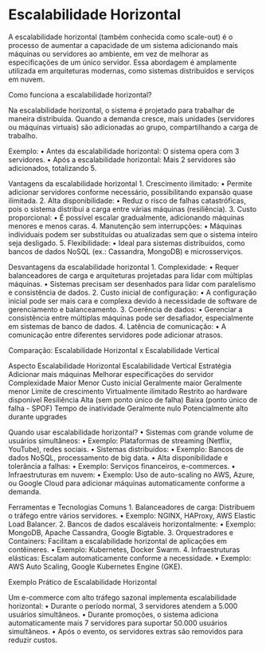 # Escalabilidade Horizontal

A escalabilidade horizontal (também conhecida como scale-out) é o processo de aumentar a capacidade de um sistema adicionando mais máquinas ou servidores ao ambiente, em vez de melhorar as especificações de um único servidor. Essa abordagem é amplamente utilizada em arquiteturas modernas, como sistemas distribuídos e serviços em nuvem.

Como funciona a escalabilidade horizontal?

Na escalabilidade horizontal, o sistema é projetado para trabalhar de maneira distribuída. Quando a demanda cresce, mais unidades (servidores ou máquinas virtuais) são adicionadas ao grupo, compartilhando a carga de trabalho.

Exemplo:
	•	Antes da escalabilidade horizontal: O sistema opera com 3 servidores.
	•	Após a escalabilidade horizontal: Mais 2 servidores são adicionados, totalizando 5.

Vantagens da escalabilidade horizontal
	1.	Crescimento ilimitado:
	•	Permite adicionar servidores conforme necessário, possibilitando expansão quase ilimitada.
	2.	Alta disponibilidade:
	•	Reduz o risco de falhas catastróficas, pois o sistema distribui a carga entre várias máquinas (resiliência).
	3.	Custo proporcional:
	•	É possível escalar gradualmente, adicionando máquinas menores e menos caras.
	4.	Manutenção sem interrupções:
	•	Máquinas individuais podem ser substituídas ou atualizadas sem que o sistema inteiro seja desligado.
	5.	Flexibilidade:
	•	Ideal para sistemas distribuídos, como bancos de dados NoSQL (ex.: Cassandra, MongoDB) e microsserviços.

Desvantagens da escalabilidade horizontal
	1.	Complexidade:
	•	Requer balanceadores de carga e arquiteturas projetadas para lidar com múltiplas máquinas.
	•	Sistemas precisam ser desenhados para lidar com paralelismo e consistência de dados.
	2.	Custo inicial de configuração:
	•	A configuração inicial pode ser mais cara e complexa devido à necessidade de software de gerenciamento e balanceamento.
	3.	Coerência de dados:
	•	Gerenciar a consistência entre múltiplas máquinas pode ser desafiador, especialmente em sistemas de banco de dados.
	4.	Latência de comunicação:
	•	A comunicação entre diferentes servidores pode adicionar atrasos.

Comparação: Escalabilidade Horizontal x Escalabilidade Vertical

Aspecto	Escalabilidade Horizontal	Escalabilidade Vertical
Estratégia	Adicionar mais máquinas	Melhorar especificações do servidor
Complexidade	Maior	Menor
Custo inicial	Geralmente maior	Geralmente menor
Limite de crescimento	Virtualmente ilimitado	Restrito ao hardware disponível
Resiliência	Alta (sem ponto único de falha)	Baixa (ponto único de falha - SPOF)
Tempo de inatividade	Geralmente nulo	Potencialmente alto durante upgrades

Quando usar escalabilidade horizontal?
	•	Sistemas com grande volume de usuários simultâneos:
	•	Exemplo: Plataformas de streaming (Netflix, YouTube), redes sociais.
	•	Sistemas distribuídos:
	•	Exemplo: Bancos de dados NoSQL, processamento de big data.
	•	Alta disponibilidade e tolerância a falhas:
	•	Exemplo: Serviços financeiros, e-commerces.
	•	Infraestruturas em nuvem:
	•	Exemplo: Uso de auto-scaling no AWS, Azure, ou Google Cloud para adicionar máquinas automaticamente conforme a demanda.

Ferramentas e Tecnologias Comuns
	1.	Balanceadores de carga:
Distribuem o tráfego entre vários servidores.
	•	Exemplo: NGINX, HAProxy, AWS Elastic Load Balancer.
	2.	Bancos de dados escaláveis horizontalmente:
	•	Exemplo: MongoDB, Apache Cassandra, Google Bigtable.
	3.	Orquestradores e Containers:
Facilitam a escalabilidade horizontal de aplicações em contêineres.
	•	Exemplo: Kubernetes, Docker Swarm.
	4.	Infraestruturas elásticas:
Escalam automaticamente conforme a necessidade.
	•	Exemplo: AWS Auto Scaling, Google Kubernetes Engine (GKE).

Exemplo Prático de Escalabilidade Horizontal

Um e-commerce com alto tráfego sazonal implementa escalabilidade horizontal:
	•	Durante o período normal, 3 servidores atendem a 5.000 usuários simultâneos.
	•	Durante promoções, o sistema adiciona automaticamente mais 7 servidores para suportar 50.000 usuários simultâneos.
	•	Após o evento, os servidores extras são removidos para reduzir custos.